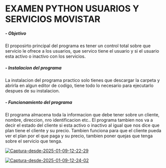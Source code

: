# EXAMEN PYTHON USUARIOS Y SERVICIOS MOVISTAR 

##### - Objetivo

El proposirto principal del programa es tener un control total sobre que servicio le ofrece a los usuarios, que servico tiene el usuario y si el usuario esta activo o inactivo con los servicios. 



##### - Instalacion del programa 

La instalacion del programa practico solo tienes que descargar la carpeta y abrirla en algun editor de codigo, tiene todo lo necesario para ejecutarlo despues de su instalacion.



##### - Funcionamiento del programa

El programa almacena toda la informacion que debe tener sobre un cliente, nombre, direccion, nro identificacion etc.. El programa tambien nos va a decir el estado del cliente si esta activo o inactivo al igual que nos dice que plan tiene el cliente y su precio. Tambien funciona para que el cliente pueda ver el plan por el que paga y su precio, tambien poner quejas que tenga sobre el servicio que tenga.


<a href="https://ibb.co/CHFxdRd"><img src="https://i.ibb.co/crdz545/Captura-desde-2025-01-09-12-22-29.png" alt="Captura-desde-2025-01-09-12-22-29" border="0"></a>

<a href="https://ibb.co/SnFF2Z5"><img src="https://i.ibb.co/d288SHj/Captura-desde-2025-01-09-12-24-02.png" alt="Captura-desde-2025-01-09-12-24-02" border="0"></a>

